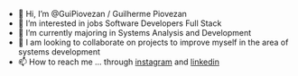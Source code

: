- 👋 Hi, I’m @GuiPiovezan / Guilherme Piovezan
- 👀 I’m interested in jobs Software Developers Full Stack
- 🌱 I’m currently majoring in Systems Analysis and Development
- 💞️ I am looking to collaborate on projects to improve myself in the area of systems development
- 📫 How to reach me ... through [instagram](https://www.instagram.com/gui_piovezaan/) and [linkedin](https://www.linkedin.com/in/guilherme-aparecido-ferreira-piovezan-72b249149/)

<!---
GuiPiovezan/GuiPiovezan is a ✨ special ✨ repository because its `README.md` (this file) appears on your GitHub profile.
You can click the Preview link to take a look at your changes.
--->
